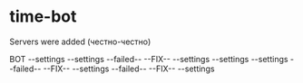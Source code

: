 # time-bot

Servers were added (честно-честно)


BOT
--settings 
--settings --failed-- --FIX--
--settings
--settings
--settings --failed-- --FIX--
--settings --failed-- --FIX--
--settings
